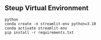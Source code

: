 ## Steup Virtual Environment

```
python
conda create -n streamlit-env python=3.10
conda activate streamlit-env
pip install -r requirements.txt
```
